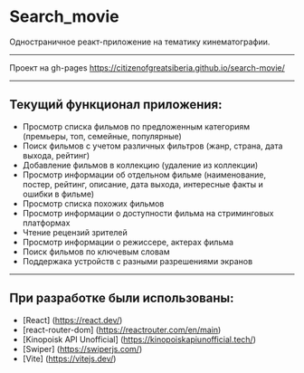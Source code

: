# Search_movie
Одностраничное реакт-приложение на тематику кинематографии.
___
Проект на gh-pages https://citizenofgreatsiberia.github.io/search-movie/
___
## Текущий функционал приложения:
* Просмотр списка фильмов по предложенным категориям (премьеры, топ, семейные, популярные)
* Поиск фильмов с учетом различных фильтров (жанр, страна, дата выхода, рейтинг)
* Добавление фильмов в коллекцию (удаление из коллекции)
* Просмотр информации об отдельном фильме (наименование, постер, рейтинг, описание, дата выхода, интересные факты и ошибки в фильме)
* Просмотр списка похожих фильмов
* Просмотр информации о доступности фильма на стриминговых платформах
* Чтение рецензий зрителей
* Просмотр информации о режиссере, актерах фильма
* Поиск фильмов по ключевым словам
* Поддержака устройств с разными разрешениями экранов
___
## При разработке были использованы:
* [React] (https://react.dev/)
* [react-router-dom] (https://reactrouter.com/en/main)
* [Kinopoisk API Unofficial] (https://kinopoiskapiunofficial.tech/)
* [Swiper] (https://swiperjs.com/)
* [Vite] (https://vitejs.dev/)
